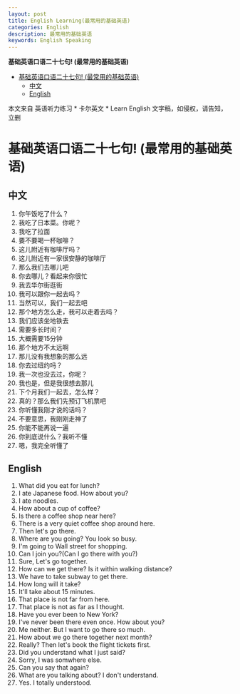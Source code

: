 ```yaml
---
layout: post
title: English Learning(最常用的基础英语)
categories: English
description: 最常用的基础英语
keywords: English Speaking
---
```


<!-- START doctoc generated TOC please keep comment here to allow auto update -->
<!-- DON'T EDIT THIS SECTION, INSTEAD RE-RUN doctoc TO UPDATE -->
**基础英语口语二十七句! (最常用的基础英语)**

- [基础英语口语二十七句! (最常用的基础英语)](#%E5%9F%BA%E7%A1%80%E8%8B%B1%E8%AF%AD%E5%8F%A3%E8%AF%AD%E4%BA%8C%E5%8D%81%E4%B8%83%E5%8F%A5-%E6%9C%80%E5%B8%B8%E7%94%A8%E7%9A%84%E5%9F%BA%E7%A1%80%E8%8B%B1%E8%AF%AD)
  - [中文](#%E4%B8%AD%E6%96%87)
  - [English](#english)

<!-- END doctoc generated TOC please keep comment here to allow auto update -->

本文来自 英语听力练习 * 卡尔英文 * Learn English 文字稿，如侵权，请告知，立删
# 基础英语口语二十七句! (最常用的基础英语)

## 中文
1. 你午饭吃了什么？
2. 我吃了日本菜。你呢？
3. 我吃了拉面
4. 要不要喝一杯咖啡？
5. 这儿附近有咖啡厅吗？
6. 这儿附近有一家很安静的咖啡厅
7. 那么我们去哪儿吧
8. 你去哪儿？看起来你很忙
9. 我去华尔街逛街
10. 我可以跟你一起去吗？
11. 当然可以，我们一起去吧
12. 那个地方怎么走，我可以走着去吗？
13. 我们应该坐地铁去
14. 需要多长时间？
15. 大概需要15分钟
16. 那个地方不太远啊
17. 那儿没有我想象的那么远
18. 你去过纽约吗？
19. 我一次也没去过，你呢？
20. 我也是，但是我很想去那儿
21. 下个月我们一起去，怎么样？
22. 真的？那么我们先预订飞机票吧
23. 你听懂我刚才说的话吗？
24. 不要意思，我刚刚走神了
25. 你能不能再说一遍
26. 你到底说什么？我听不懂
27. 嗯，我完全听懂了

## English
1. What did you eat for lunch?
2. I ate Japanese food. How about you?
3. I ate noodles.
4. How about a cup of coffee?
5. Is there a coffee shop near here?
6. There is a very quiet coffee shop around here.
7. Then let's go there.
8. Where are you going? You look so busy.
9. I'm going to Wall street for shopping.
10. Can I join you?(Can I go there with you?)
11. Sure, Let's go together.
12. How can we get there? Is it within walking distance?
13. We have to take subway to get there.
14. How long will it take?
15. It'll take about 15 minutes.
16. That place is not far from here.
17. That place is not as far as I thought.
18. Have you ever been to New York?
19. I've never been there even once. How about you?
20. Me neither. But I want to go there so much.
21. How about we go there together next month?
22. Really? Then let's book the flight tickets first.
23. Did you understand what I just said?
24. Sorry, I was somwhere else.
25. Can you say that again?
26. What are you talking about? I don't understand.
27. Yes. I totally understood.